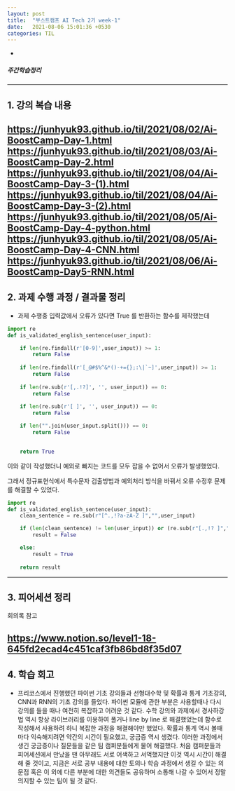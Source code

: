 ```yaml
---
layout: post
title:  "부스트캠프 AI Tech 2기 week-1"
date:   2021-08-06 15:01:36 +0530
categories: TIL
---
```



-


##### 주간학습정리

---
## 1. 강의 복습 내용


<https://junhyuk93.github.io/til/2021/08/02/Ai-BoostCamp-Day-1.html>
<https://junhyuk93.github.io/til/2021/08/03/Ai-BoostCamp-Day-2.html>
<https://junhyuk93.github.io/til/2021/08/04/Ai-BoostCamp-Day-3-(1).html>
<https://junhyuk93.github.io/til/2021/08/04/Ai-BoostCamp-Day-3-(2).html>
<https://junhyuk93.github.io/til/2021/08/05/Ai-BoostCamp-Day-4-python.html>
<https://junhyuk93.github.io/til/2021/08/05/Ai-BoostCamp-Day-4-CNN.html>
<https://junhyuk93.github.io/til/2021/08/06/Ai-BoostCamp-Day5-RNN.html>
---
## 2. 과제 수행 과정 / 결과물 정리


- 과제 수행중 입력값에서 오류가 있다면 True 를 반환하는 함수를 제작했는데

```python
import re
def is_validated_english_sentence(user_input):

    if len(re.findall(r'[0-9]',user_input)) >= 1:
        return False
    
    if len(re.findall(r'[_@#$%^&*()-+={};:\|`~]',user_input)) >= 1:
        return False
    
    if len(re.sub(r'[,.!?]', '', user_input)) == 0:
        return False
    
    if len(re.sub(r'[ ]', '', user_input)) == 0:
        return False

    if len("".join(user_input.split())) == 0:
        return False

    
    return True
```
이와 같이 작성했더니 예외로 빠지는 코드를 모두 잡을 수 없어서 오류가 발생했었다.


그래서 정규표현식에서 특수문자 검출방법과 예외처리 방식을 바꿔서 오류 수정후 문제를 해결할 수 있었다.


```python
import re
def is_validated_english_sentence(user_input):
    clean_sentence = re.sub(r"[^.,!?a-zA-Z ]","",user_input)

    if (len(clean_sentence) != len(user_input)) or (re.sub(r"[.,!? ]","",user_input) == ""):
        result = False

    else:
        result = True
        
    return result
```


---
## 3. 피어세션 정리


회의록 참고


<https://www.notion.so/level1-18-645fd2ecad4c451caf3fb86bd8f35d07>
---


## 4. 학습 회고


- 프리코스에서 진행했던 파이썬 기초 강의들과 선형대수학 및 확률과 통계 기초강의, CNN과 RNN의 기초 강의를 들었다. 파이썬 모듈에 관한 부분은 사용할때나 다시 강의를 들을 때나 여전히 복잡하고 어려운 것 같다. 수학 강의와 과제에서 경사하강법 역시 항상 라이브러리를 이용하여 풀거나 line by line 로 해결했었는데 함수로 작성해서 사용하려 하니 복잡한 과정을 해결해야만 했었다. 확률과 통계 역시 볼때마다 익숙해지려면 약간의 시간이 필요했고, 궁금증 역시 생겼다. 이러한 과정에서 생긴 궁금증이나 질문들을 같은 팀 캠퍼분들에게 물어 해결했다. 처음 캠퍼분들과 피어세션에서 만났을 땐 아무래도 서로 어색하고 서먹했지만 이것 역시 시간이 해결해 줄 것이고, 지금은 서로 공부 내용에 대한 토의나 학습 과정에서 생길 수 있는 의문점 혹은 이 외에 다른 부분에 대한 의견들도 공유하며 소통해 나갈 수 있어서 정말 의지할 수 있는 팀이 될 것 같다.